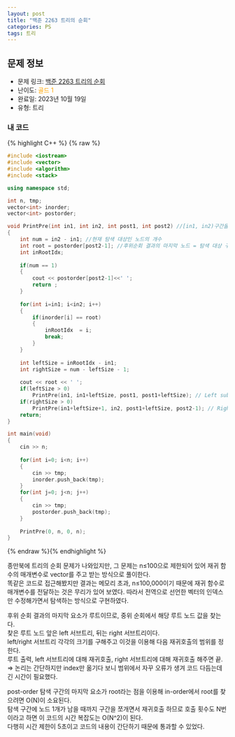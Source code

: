 ```yaml
---
layout: post
title: "백준 2263 트리의 순회"
categories: PS
tags: 트리
---
```


## 문제 정보
- 문제 링크: [백준 2263 트리의 순회](https://www.acmicpc.net/problem/2263)
- 난이도: <span style="color:#FFA500">골드 1</span>
- 완료일: 2023년 10월 19일
- 유형: 트리

### 내 코드

{% highlight C++ %} {% raw %}
```C++
#include <iostream>
#include <vector>
#include <algorithm>
#include <stack>

using namespace std;

int n, tmp;
vector<int> inorder;
vector<int> postorder;

void PrintPre(int in1, int in2, int post1, int post2) //[in1, in2)구간을 탐색.
{
	int num = in2 - in1; //현재 탐색 대상인 노드의 개수
	int root = postorder[post2-1]; //후위순회 결과의 마지막 노드 = 탐색 대상 구간의 루트 노드
	int inRootIdx;
	
	if(num == 1)
	{
		cout << postorder[post2-1]<<' ';
		return ;
	}
	
	for(int i=in1; i<in2; i++)
	{
		if(inorder[i] == root)
		{
			inRootIdx  = i;
			break;
		}
	}
	
	int leftSize = inRootIdx - in1;
	int rightSize = num - leftSize - 1;
	
	cout << root << ' ';
	if(leftSize > 0)
		PrintPre(in1, in1+leftSize, post1, post1+leftSize); // Left subtree
	if(rightSize > 0)
		PrintPre(in1+leftSize+1, in2, post1+leftSize, post2-1); // Right subtree
	return;
}

int main(void)
{
	cin >> n;
	
	for(int i=0; i<n; i++)
	{
		cin >> tmp;
		inorder.push_back(tmp);
	}
	for(int j=0; j<n; j++)
	{
		cin >> tmp;
		postorder.push_back(tmp);
	}
	
	PrintPre(0, n, 0, n);
}
```
{% endraw %}{% endhighlight %}

종만북에 트리의 순회 문제가 나와있지만, 그 문제는 n≤100으로 제한되어 있어 재귀 함수의 매개변수로 vector를 주고 받는 방식으로 풀이한다.  
똑같은 코드로 접근해봤지만 결과는 메모리 초과, n≤100,000이기 때문에 재귀 함수로 매개변수를 전달하는 것은 무리가 있어 보였다. 따라서 전역으로 선언한 벡터의 인덱스만 수정해가면서 탐색하는 방식으로 구현하였다.  

후위 순회 결과의 마지막 요소가 루트이므로, 중위 순회에서 해당 루트 노드 값을 찾는다.   
찾은 루트 노드 앞은 left 서브트리, 뒤는 right 서브트리이다.   
left/right 서브트리 각각의 크기를 구해주고 이것을 이용해 다음 재귀호출의 범위를 정한다.  
루트 출력, left 서브트리에 대해 재귀호출, right 서브트리에 대해 재귀호출 해주면 끝.  
⇒ 논리는 간단하지만 index만 옮기다 보니 범위에서 자꾸 오류가 생겨 코드 다듬는데 긴 시간이 필요했다.  

post-order 탐색 구간의 마지막 요소가 root라는 점을 이용해 in-order에서 root를 찾으려면 O(N)이 소요된다.  
탐색 구간에 노드 1개가 남을 때까지 구간을 쪼개면서 재귀호출 하므로 호출 횟수도 N번이라고 하면 이 코드의 시간 복잡도는 O(N^2)이 된다.   
다행히 시간 제한이 5초이고 코드의 내용이 간단하기 때문에 통과할 수 있었다.  

